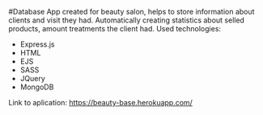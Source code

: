 #Database
App created for beauty salon, helps to store information about clients and visit they had. Automatically creating statistics about selled products, amount treatments the client had. 
Used technologies:
- Express.js
- HTML
- EJS
- SASS
- JQuery
- MongoDB

Link to aplication: https://beauty-base.herokuapp.com/
